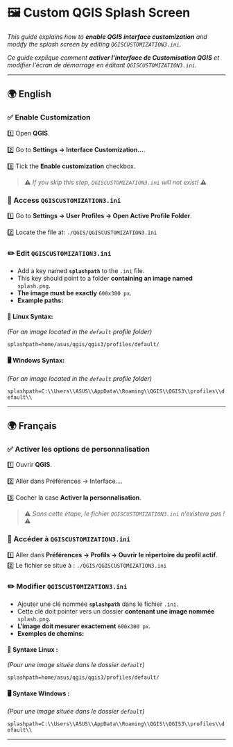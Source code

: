 # 🖼️ Custom QGIS Splash Screen

_This guide explains how to **enable QGIS interface customization** and modify the splash screen by editing `QGISCUSTOMIZATION3.ini`._

_Ce guide explique comment **activer l'interface de Customisation QGIS** et modifier l'écran de démarrage en éditant `QGISCUSTOMIZATION3.ini`._

---

## 🌍 English

### ✅ Enable Customization

1️⃣ Open **QGIS**.

2️⃣ Go to **Settings → Interface Customization...**.

3️⃣ Tick the **Enable customization** checkbox.

> ⚠️ _If you skip this step, `QGISCUSTOMIZATION3.ini` will not exist!_ ⚠️

### 📂 Access `QGISCUSTOMIZATION3.ini`

1️⃣ Go to **Settings → User Profiles → Open Active Profile Folder**.

2️⃣ Locate the file at:
`./QGIS/QGISCUSTOMIZATION3.ini`

### ✏️ Edit `QGISCUSTOMIZATION3.ini`

- Add a key named **`splashpath`** to the `.ini` file.
- This key should point to a folder **containing an image named** `splash.png`.
- **The image must be exactly** `600x300 px`.
- **Example paths:**

#### 🐧 Linux Syntax:

_(For an image located in the `default` profile folder)_

`splashpath=home/asus/qgis/qgis3/profiles/default/`

#### 🖥️ Windows Syntax:

_(For an image located in the `default` profile folder)_

`splashpath=C:\\Users\\ASUS\\AppData\\Roaming\\QGIS\\QGIS3\\profiles\\default\\`

---

## 🌍 Français

### ✅ Activer les options de personnalisation

1️⃣ Ouvrir **QGIS**.

2️⃣ Aller dans Préférences → Interface....

3️⃣ Cocher la case **Activer la personnalisation**.

> ⚠️ _Sans cette étape, le fichier `QGISCUSTOMIZATION3.ini` n'existera pas !_ ⚠️

### 📂 Accéder à `QGISCUSTOMIZATION3.ini`

1️⃣ Aller dans **Préférences → Profils → Ouvrir le répertoire du profil actif**.
2️⃣ Le fichier se situe à :
`./QGIS/QGISCUSTOMIZATION3.ini`

### ✏️ Modifier `QGISCUSTOMIZATION3.ini`

- Ajouter une clé nommée **`splashpath`** dans le fichier `.ini`.
- Cette clé doit pointer vers un dossier **contenant une image nommée** `splash.png`.
- **L’image doit mesurer exactement** `600x300 px`.
- **Exemples de chemins:**

#### 🐧 Syntaxe Linux :

_(Pour une image située dans le dossier `default`)_

`splashpath=home/asus/qgis/qgis3/profiles/default/`

#### 🖥️ Syntaxe Windows :

_(Pour une image située dans le dossier `default`)_

`splashpath=C:\\Users\\ASUS\\AppData\\Roaming\\QGIS\\QGIS3\\profiles\\default\\`

---
